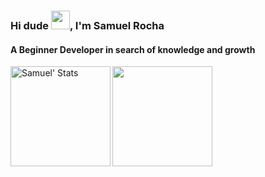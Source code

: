 <h3>Hi dude <img src="https://raw.githubusercontent.com/kaueMarques/kaueMarques/master/hi.gif" width="30px">, I'm Samuel Rocha</h3>
<h4>A Beginner Developer in search of knowledge and growth</h4>

<img align="left" height="160rem" src="https://github-readme-stats.vercel.app/api?username=samuelcorocha&count_private=true&show_icons=true&theme=slateorange" alt="Samuel' Stats">
<img align="left" height="160rem" src="https://github-readme-stats.vercel.app/api/top-langs/?username=samuelcorocha&layout=compact&theme=slateorange">

